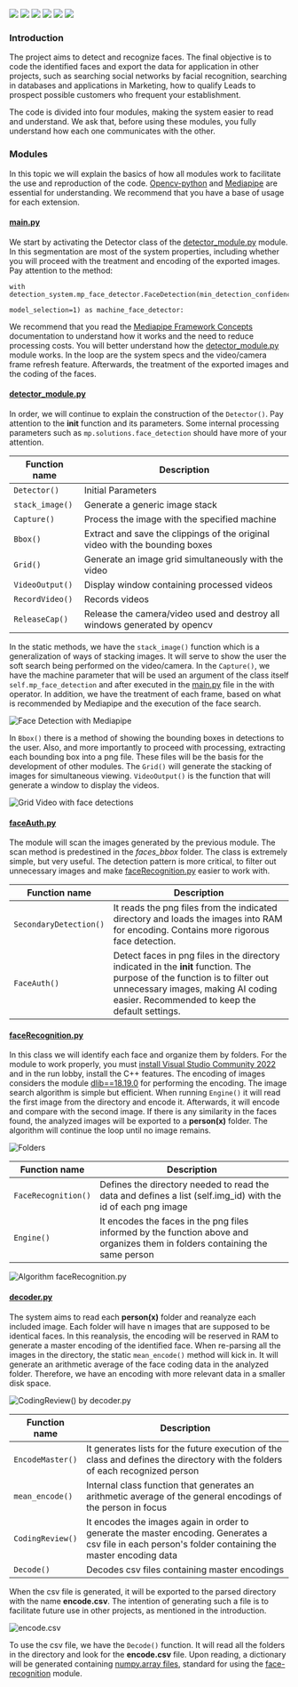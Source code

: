 ![](https://img.shields.io/github/stars/pandao/editor.md.svg) ![](https://img.shields.io/github/forks/pandao/editor.md.svg) ![](https://img.shields.io/github/tag/pandao/editor.md.svg) ![](https://img.shields.io/github/release/pandao/editor.md.svg) ![](https://img.shields.io/github/issues/pandao/editor.md.svg) ![](https://img.shields.io/bower/v/editor.md.svg)


### Introduction
The project aims to detect and recognize faces. The final objective is to code the identified faces and export the data for application in other projects, such as searching social networks by facial recognition, searching in databases and applications in Marketing, how to qualify Leads to prospect possible customers who frequent your establishment.

The code is divided into four modules, making the system easier to read and understand. We ask that, before using these modules, you fully understand how each one communicates with the other.

### Modules
In this topic we will explain the basics of how all modules work to facilitate the use and reproduction of the code. [Opencv-python](https://docs.opencv.org/4.x/d6/d00/tutorial_py_root.html) and [Mediapipe](https://google.github.io/mediapipe/) are essential for understanding. We recommend that you have a base of usage for each extension.

#### [main.py](https://github.com/RP11-AI/face-recognition-3SN/blob/main/py/main.py)
We start by activating the Detector class of the [detector_module.py](https://github.com/RP11-AI/face-recognition-3SN/blob/main/py/detector_module.py) module. In this segmentation are most of the system properties, including whether you will proceed with the treatment and encoding of the exported images. Pay attention to the method:

<pre><code>with detection_system.mp_face_detector.FaceDetection(min_detection_confidence=0.2,
                                                     model_selection=1) as machine_face_detector:
</code></pre>

We recommend that you read the [Mediapipe Framework Concepts](https://google.github.io/mediapipe/framework_concepts/gpu.html) documentation to understand how it works and the need to reduce processing costs. You will better understand how the [detector_module.py](https://github.com/RP11-AI/face-recognition-3SN/blob/main/py/detector_module.py) module works. In the loop are the system specs and the video/camera frame refresh feature. Afterwards, the treatment of the exported images and the coding of the faces.

#### [detector_module.py](https://github.com/RP11-AI/face-recognition-3SN/blob/main/py/detector_module.py)
In order, we will continue to explain the construction of the `Detector()`. Pay attention to the __init__ function and its parameters. Some internal processing parameters such as `mp.solutions.face_detection` should have more of your attention.

| Function name  | Description                    |
| -------------  | ------------------------------ |
| `Detector()`   | Initial Parameters             |
| `stack_image()`| Generate a generic image stack |
| `Capture()`    | Process the image with the specified machine |
| `Bbox()`       | Extract and save the clippings of the original video with the bounding boxes |
| `Grid()`       | Generate an image grid simultaneously with the video |
| `VideoOutput()`| Display window containing processed videos |
| `RecordVideo()`| Records videos |
| `ReleaseCap()` | Release the camera/video used and destroy all windows generated by opencv |

In the static methods, we have the `stack_image()` function which is a generalization of ways of stacking images. It will serve to show the user the soft search being performed on the video/camera. In the `Capture()`, we have the machine parameter that will be used an argument of the class itself `self.mp_face_detection` and after executed in the [main.py](https://github.com/RP11-AI/face-recognition-3SN/blob/main/py/main.py) file in the with operator. In addition, we have the treatment of each frame, based on what is recommended by Mediapipe and the execution of the face search.

![Face Detection with Mediapipe](https://github.com/RP11-AI/face-recognition-3SN/blob/main/readme-data/output_video.gif?raw=true)

In `Bbox()` there is a method of showing the bounding boxes in detections to the user. Also, and more importantly to proceed with processing, extracting each bounding box into a png file. These files will be the basis for the development of other modules. The `Grid()` will generate the stacking of images for simultaneous viewing. `VideoOutput()` is the function that will generate a window to display the videos.

![Grid Video with face detections](https://github.com/RP11-AI/face-recognition-3SN/blob/main/readme-data/output_grid_video.gif?raw=true)

#### [faceAuth.py](https://github.com/RP11-AI/face-recognition-3SN/blob/main/py/faceAuth.py)
The module will scan the images generated by the previous module. The scan method is predestined in the *faces_bbox* folder. The class is extremely simple, but very useful. The detection pattern is more critical, to filter out unnecessary images and make [faceRecognition.py](https://github.com/RP11-AI/face-recognition-3SN/blob/main/py/faceRecognition.py) easier to work with.

|Function name          | Description                    |
| --------------------- | ------------------------------ |
| `SecondaryDetection()`| It reads the png files from the indicated directory and loads the images into RAM for encoding. Contains more rigorous face detection. |
| `FaceAuth()`          | Detect faces in png files in the directory indicated in the __init__ function. The purpose of the function is to filter out unnecessary images, making AI coding easier. Recommended to keep the default settings. |

#### [faceRecognition.py](https://github.com/RP11-AI/face-recognition-3SN/blob/main/py/faceRecognition.py)
In this class we will identify each face and organize them by folders. For the module to work properly, you must [install Visual Studio Community 2022](https://visualstudio.microsoft.com/pt-br/thank-you-downloading-visual-studio/?sku=Community&channel=Release&version=VS2022&source=VSLandingPage&cid=2030&passive=false) and in the run lobby, install the C++ features. The encoding of images considers the module [dlib==18.19.0](http://dlib.net) for performing the encoding. The image search algorithm is simple but efficient. When running `Engine()` it will read the first image from the directory and encode it. Afterwards, it will encode and compare with the second image. If there is any similarity in the faces found, the analyzed images will be exported to a __person(x)__ folder. The algorithm will continue the loop until no image remains.

![Folders](https://github.com/RP11-AI/face-recognition-3SN/blob/main/readme-data/2022-07-19%20120214.png?raw=true)

|Function name          | Description                    |
| --------------------- | ------------------------------ |
| `FaceRecognition()`   | Defines the directory needed to read the data and defines a list (self.img_id) with the id of each png image |
| `Engine()`            |  It encodes the faces in the png files informed by the function above and organizes them in folders containing the same person |

![Algorithm faceRecognition.py](https://github.com/RP11-AI/face-recognition-3SN/blob/main/readme-data/2022-07-19%20120423.png?raw=true)

#### [decoder.py](https://github.com/RP11-AI/face-recognition-3SN/blob/main/py/decoder.py)
The system aims to read each __person(x)__ folder and reanalyze each included image. Each folder will have n images that are supposed to be identical faces. In this reanalysis, the encoding will be reserved in RAM to generate a master encoding of the identified face. When re-parsing all the images in the directory, the static `mean_encode()` method will kick in. It will generate an arithmetic average of the face coding data in the analyzed folder. Therefore, we have an encoding with more relevant data in a smaller disk space.

![CodingReview() by decoder.py](https://github.com/RP11-AI/face-recognition-3SN/blob/main/readme-data/2022-07-19%20120503.png?raw=true)

|Function name          | Description                    |
| --------------------- | ------------------------------ |
| `EncodeMaster()`      | It generates lists for the future execution of the class and defines the directory with the folders of each recognized person |
| `mean_encode()`       | Internal class function that generates an arithmetic average of the general encodings of the person in focus |
| `CodingReview()`      | It encodes the images again in order to generate the master encoding. Generates a csv file in each person's folder containing the master encoding data |
| `Decode()`            | Decodes csv files containing master encodings |

When the csv file is generated, it will be exported to the parsed directory with the name __encode.csv__. The intention of generating such a file is to facilitate future use in other projects, as mentioned in the introduction.

![encode.csv](https://github.com/RP11-AI/face-recognition-3SN/blob/main/readme-data/2022-07-19%20120319.png?raw=true)

To use the csv file, we have the `Decode()` function. It will read all the folders in the directory and look for the __encode.csv__ file. Upon reading, a dictionary will be generated containing [numpy.array files](https://numpy.org/doc/stable/reference/generated/numpy.array.html), standard for using the [face-recognition](https://pypi.org/project/face-recognition/) module.

